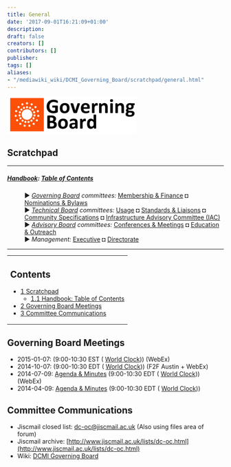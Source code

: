 ```yaml
---
title: General
date: '2017-09-01T16:21:09+01:00'
description: 
draft: false
creators: []
contributors: []
publisher: 
tags: []
aliases:
- "/mediawiki_wiki/DCMI_Governing_Board/scratchpad/general.html"
---
```


[<img alt="Governing Board logo" src="/mediawiki_wiki/images/GB_logo.png" width="300" height="86">](/mediawiki_wiki/File:GB_logo.png)

## Scratchpad 

* * *

##### [Handbook](/mediawiki_wiki/DCMI_Handbook): [Table of Contents](/mediawiki_wiki/DCMI_Handbook) 
<dl>
<dd> ► <i><a href="/mediawiki_wiki/DCMI_Governing_Board.md" title="DCMI Governing Board">Governing Board</a> committees:</i> <a href="/mediawiki_wiki/DCMI_Governing_Board/finance.md" title="DCMI Governing Board/finance">Membership &amp; Finance</a> ◘ <a href="/mediawiki_wiki/DCMI_Governing_Board/nominations.md" title="DCMI Governing Board/nominations">Nominations &amp; Bylaws</a> 
</dd>
<dd> ► <i><a href="/mediawiki_wiki/DCMI_Technical_Board.md" title="DCMI Technical Board">Technical Board</a> committees:</i> <a href="/mediawiki_wiki/DCMI_Technical_Board/usage.md" title="DCMI Technical Board/usage">Usage</a> ◘ <a href="/mediawiki_wiki/DCMI_Technical_Board/standards.md" title="DCMI Technical Board/standards">Standards &amp; Liaisons</a> ◘ <a href="/mediawiki_wiki/DCMI_Technical_Board/specifications.md" title="DCMI Technical Board/specifications">Community Specifications</a> ◘ <a href="/mediawiki_wiki/DCMI_Technical_Board/infrastructure.md" title="DCMI Technical Board/infrastructure">Infrastructure Advisory Committee (IAC)</a>
</dd>
<dd> ► <i><a href="/mediawiki_wiki/DCMI_Advisory_Board.md" title="DCMI Advisory Board">Advisory Board</a> committees:</i> <a href="/mediawiki_wiki/DCMI_Advisory_Board/meetings.md" title="DCMI Advisory Board/meetings">Conferences &amp; Meetings</a> ◘ <a href="/mediawiki_wiki/DCMI_Advisory_Board/documentation.md" title="DCMI Advisory Board/documentation">Education &amp; Outreach</a>
</dd>
<dd> ► <i>Management:</i> <a href="/mediawiki_wiki/Exec_Committee.md" title="Exec Committee">Executive</a> ◘ <a href="/mediawiki_wiki/Exec_Committee/directorate.md" title="Exec Committee/directorate">Directorate</a>
</dd>
</dl>

* * *

<table id="toc" class="toc">
  <tr>
    <td>
      <div id="toctitle">
        <h2>Contents</h2>
      </div>
      <ul>
        <li class="toclevel-1 tocsection-1">
          <a href="#Scratchpad"><span class="tocnumber">1</span> <span class="toctext">Scratchpad</span></a>
          <ul>
            <li class="toclevel-2"><a href="#Handbook:_Table_of_Contents"><span class="tocnumber">1.1</span> <span class="toctext">Handbook: Table of Contents</span></a></li>
          </ul>
        </li>
        <li class="toclevel-1 tocsection-2"><a href="#Governing_Board_Meetings"><span class="tocnumber">2</span> <span class="toctext">Governing Board Meetings</span></a></li>
        <li class="toclevel-1 tocsection-3"><a href="#Committee_Communications"><span class="tocnumber">3</span> <span class="toctext">Committee Communications</span></a></li>
      </ul>
    </td>
  </tr>
</table>
<script>if (window.showTocToggle) { var tocShowText = "show"; var tocHideText = "hide"; showTocToggle(); } </script>

## Governing Board Meetings 

- 2015-01-07: (9:00-10:30 EST ( [World Clock](http://bit.ly/1hki5ml))) (WebEx)
- 2014-10-07: (9:00-10:30 EDT ( [World Clock](http://bit.ly/1hvkkUJ))) (F2F Austin + WebEx) 
- 2014-07-09: [Agenda & Minutes](/mediawiki_wiki/DCMI_Governing_Board/2014-07-09) (9:00-10:30 EDT ( [World Clock](http://bit.ly/1eo3K97))) (WebEx)
- 2014-04-09: [Agenda & Minutes](/mediawiki_wiki/DCMI_Governing_Board/2014-04-09) (9:00-10:30 EDT ( [World Clock](http://bit.ly/1pJCvHr)))

## Committee Communications 

- Jiscmail closed list: [dc-oc@jiscmail.ac.uk](mailto:dc-oc@jiscmail.ac.uk) (Also using files area of forum)
- Jiscmail archive: [http://www.jiscmail.ac.uk/lists/dc-oc.html](http://www.jiscmail.ac.uk/lists/dc-oc.html)
- Wiki: [DCMI Governing Board](/mediawiki_wiki/DCMI_Governing_Board)
<!-- 
NewPP limit report
Preprocessor node count: 18/1000000
Post-expand include size: 903/2097152 bytes
Template argument size: 0/2097152 bytes
Expensive parser function count: 0/100
-->
